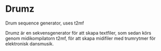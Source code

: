 # Drumz
Drum sequence generator, uses t2mf

Drumz är en sekvensgenerator för att skapa textfiler, som sedan körs genom midikompilatorn t2mf, för att skapa midifiler med trumrytmer för elektronisk dansmusik.
